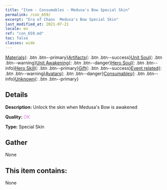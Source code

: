 ```yaml
---
title: "Item - Consumables - Medusa's Bow Special Skin"
permalink: /con_659/
excerpt: "Era of Chaos  Medusa's Bow Special Skin"
last_modified_at: 2021-07-21
locale: en
ref: "con_659.md"
toc: false
classes: wide
---
```

 [Materials](/Items/){: .btn .btn--primary}[Artifacts](/Items/Artifacts/){: .btn .btn--success}[Unit Soul](/Items/UnitSoul/){: .btn .btn--warning}[Unit Awakening](/Items/UnitAwakening/){: .btn .btn--danger}[Hero Soul](/Items/HeroSoul/){: .btn .btn--info}[Hero Skill](/Items/HeroSkill/){: .btn .btn--primary}[Gift](/Items/Gift/){: .btn .btn--success}[Event related](/Items/Events/){: .btn .btn--warning}[Avatars](/Items/Avatars/){: .btn .btn--danger}[Consumables](/Items/Consumables/){: .btn .btn--info}[Unknown](/Items/Unknown/){: .btn .btn--primary}

## Details
 **Description:** Unlock the skin when Medusa's Bow is awakened

 **Quality:** <span style="color: #DA70D6">OK</span>

 **Type:** Special Skin

## Gather

  None

## This item contains:

  None

